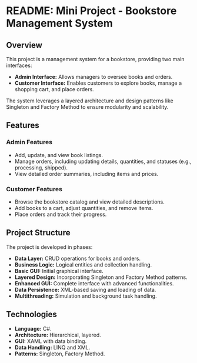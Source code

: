 <h1>README: Mini Project - Bookstore Management System</h1>

<h2>Overview</h2>
<p>
This project is a management system for a bookstore, providing two main interfaces:
</p>
<ul>
  <li><strong>Admin Interface:</strong> Allows managers to oversee books and orders.</li>
  <li><strong>Customer Interface:</strong> Enables customers to explore books, manage a shopping cart, and place orders.</li>
</ul>
<p>
The system leverages a layered architecture and design patterns like Singleton and Factory Method to ensure modularity and scalability.
</p>

<h2>Features</h2>

<h3>Admin Features</h3>
<ul>
  <li>Add, update, and view book listings.</li>
  <li>Manage orders, including updating details, quantities, and statuses (e.g., processing, shipped).</li>
  <li>View detailed order summaries, including items and prices.</li>
</ul>

<h3>Customer Features</h3>
<ul>
  <li>Browse the bookstore catalog and view detailed descriptions.</li>
  <li>Add books to a cart, adjust quantities, and remove items.</li>
  <li>Place orders and track their progress.</li>
</ul>

<h2>Project Structure</h2>
<p>The project is developed in phases:</p>
<ul>
  <li><strong>Data Layer:</strong> CRUD operations for books and orders.</li>
  <li><strong>Business Logic:</strong> Logical entities and collection handling.</li>
  <li><strong>Basic GUI:</strong> Initial graphical interface.</li>
  <li><strong>Layered Design:</strong> Incorporating Singleton and Factory Method patterns.</li>
  <li><strong>Enhanced GUI:</strong> Complete interface with advanced functionalities.</li>
  <li><strong>Data Persistence:</strong> XML-based saving and loading of data.</li>
  <li><strong>Multithreading:</strong> Simulation and background task handling.</li>
</ul>

<h2>Technologies</h2>
<ul>
  <li><strong>Language:</strong> C#.</li>
  <li><strong>Architecture:</strong> Hierarchical, layered.</li>
  <li><strong>GUI:</strong> XAML with data binding.</li>
  <li><strong>Data Handling:</strong> LINQ and XML.</li>
  <li><strong>Patterns:</strong> Singleton, Factory Method.</li>
</ul>
